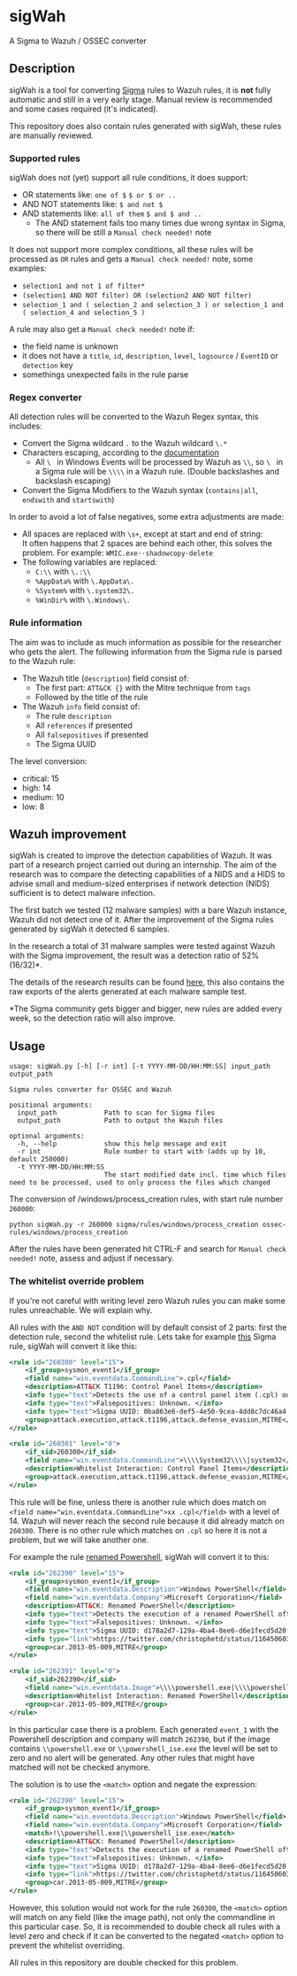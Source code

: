 # sigWah
A Sigma to Wazuh / OSSEC converter

## Description
sigWah is a tool for converting [Sigma](https://github.com/Neo23x0/sigma/tree/master/rules/windows/sysmon) rules to Wazuh rules, it is **not** fully automatic and still in a very early stage.
Manual review is recommended and some cases required (it's indicated).

This repository does also contain rules generated with sigWah, these rules are manually reviewed.

### Supported rules
sigWah does not (yet) support all rule conditions, it does support:

* OR statements like: `one of $` `$ or $ or ..`
* AND NOT statements like: `$ and not $`
* AND statements like: `all of them` `$ and $ and ..`
  *  The AND statement fails too many times due wrong syntax in Sigma, so there will 
  be still a `Manual check needed!` note
  
It does not support more complex conditions, all these rules will be processed as `OR` rules and 
gets a `Manual check needed!` note, some examples:
* `selection1 and not 1 of filter*`
* `(selection1 AND NOT filter) OR (selection2 AND NOT filter)`
* `selection_1 and ( selection_2 and selection_3 ) or selection_1 and ( selection_4 and selection_5 )`

A rule may also get a `Manual check needed!` note if:
* the field name is unknown
* it does not have a `title`, `id`, `description`, `level`, `logsource` / `EventID` or `detection` key
* somethings unexpected fails in the rule parse

### Regex converter
All detection rules will be converted to the Wazuh Regex syntax, this includes:
* Convert the Sigma wildcard `.` to the Wazuh wildcard `\.*`
* Characters escaping, according to the [documentation](https://documentation.wazuh.com/current/user-manual/ruleset/ruleset-xml-syntax/regex.html#regex-os-regex-syntax)
  * All `\ ` in Windows Events will be processed by Wazuh as `\\`,  so  `\ ` in a Sigma rule will be `\\\\` in a 
  Wazuh rule. (Double backslashes and backslash escaping)
* Convert the Sigma Modifiers to the Wazuh syntax (`contains|all`, `endswith` and `startswith`)

In order to avoid a lot of false negatives, some extra adjustments are made:
* All spaces are replaced with `\s+`, except at start and end of string:  
It often happens that 2 spaces are behind each other, this solves the problem. For example: `WMIC.exe⋅⋅shadowcopy⋅delete`
* The following variables are replaced:
  * `C:\\` with `\.:\\`
  * `%AppData%` with `\.AppData\.`
  * `%System%` with `\.system32\.`
  * `%WinDir%` with `\.Windows\.`
  
### Rule information
The aim was to include as much information as possible for the researcher who gets the alert. The following
information from the Sigma rule is parsed to the Wazuh rule:
* The Wazuh title (`description`) field consist of:
  * The first part: `ATT&CK {}` with the Mitre technique from `tags`
  * Followed by the title of the rule
* The Wazuh `info` field consist of:
  * The rule `description`
  * All `references` if presented
  * All `falsepositives` if presented
  * The Sigma UUID

The level conversion:
- critical: 15
- high: 14
- medium: 10
- low: 8

## Wazuh improvement
sigWah is created to improve the detection capabilities of Wazuh. It was part of a research project carried out during an internship. The aim of the research
was to compare the detecting capabilities of a NIDS and a HIDS to advise small and medium-sized enterprises if network detection (NIDS) sufficient is to detect malware infection.

The first batch we tested (12 malware samples) with a bare Wazuh instance, Wazuh did not detect one of it. After the improvement of the Sigma rules generated by sigWah it detected 6 samples.

In the research a total of 31 malware samples were tested against Wazuh with the Sigma improvement, the result was a detection ratio of 52% (16/32)*.

The details of the research results can be found [here](https://github.com/SanWieb/PROJ201-Research-Results), this also contains the raw exports of the alerts generated at each malware sample test.

\*The Sigma community gets bigger and bigger, new rules are added every week, so the detection ratio will also improve.

## Usage

```
usage: sigWah.py [-h] [-r int] [-t YYYY-MM-DD/HH:MM:SS] input_path output_path

Sigma rules converter for OSSEC and Wazuh

positional arguments:
  input_path            Path to scan for Sigma files
  output_path           Path to output the Wazuh files

optional arguments:
  -h, --help            show this help message and exit
  -r int                Rule number to start with (adds up by 10, default 250000)
  -t YYYY-MM-DD/HH:MM:SS
                        The start modified date incl. time which files need to be processed, used to only process the files which changed
```
The conversion of /windows/process_creation rules, with start rule number `260000`:

```
python sigWah.py -r 260000 sigma/rules/windows/process_creation ossec-rules/windows/process_creation
```
After the rules have been generated hit CTRL-F and search for `Manual check needed!` note, assess and adjust if necessary.

### The whitelist override problem
If you're not careful with writing level zero Wazuh rules you can make some rules unreachable. We will explain why.

All rules with the `AND NOT` condition will by default consist of 2 parts: first the detection rule, second the whitelist rule.
Lets take for example [this](https://github.com/Neo23x0/sigma/blob/master/rules/windows/process_creation/win_control_panel_item.yml)
Sigma rule, sigWah will convert it like this:

```xml
<rule id="260300" level="15">
	<if_group>sysmon_event1</if_group>
	<field name="win.eventdata.CommandLine">.cpl</field>
	<description>ATT&CK T1196: Control Panel Items</description>
	<info type="text">Detects the use of a control panel item (.cpl) outside of the System32 folder </info>
	<info type="text">Falsepositives: Unknown. </info>
	<info type="text">Sigma UUID: 0ba863e6-def5-4e50-9cea-4dd8c7dc46a4 </info>
	<group>attack.execution,attack.t1196,attack.defense_evasion,MITRE</group>
</rule>

<rule id="260301" level="0">
	<if_sid>260300</if_sid>
	<field name="win.eventdata.CommandLine">\\\\System32\\\\|system32</field>
	<description>Whitelist Interaction: Control Panel Items</description>
	<group>attack.execution,attack.t1196,attack.defense_evasion,MITRE</group>
</rule>
```
This rule will be fine, unless there is another rule which does match on `<field name="win.eventdata.CommandLine">xx .cpl</field>`
with a level of 14. Wazuh will never reach the second rule because it did already match on `260300`. There is no other rule which 
matches on `.cpl` so here it is not a problem, but we will take another one. 

For example the rule [renamed Powershell](https://github.com/Neo23x0/sigma/blob/master/rules/windows/process_creation/win_renamed_powershell.yml),
sigWah will convert it to this:

```xml
<rule id="262390" level="15">
	<if_group>sysmon_event1</if_group>
	<field name="win.eventdata.Description">Windows PowerShell</field>
	<field name="win.eventdata.Company">Microsoft Corporation</field>
	<description>ATT&CK: Renamed PowerShell</description>
	<info type="text">Detects the execution of a renamed PowerShell often used by attackers or malware </info>
	<info type="text">Falsepositives: Unknown. </info>
	<info type="text">Sigma UUID: d178a2d7-129a-4ba4-8ee6-d6e1fecd5d20 </info>
	<info type="link">https://twitter.com/christophetd/status/1164506034720952320 </info>
	<group>car.2013-05-009,MITRE</group>
</rule>

<rule id="262391" level="0">
	<if_sid>262390</if_sid>
	<field name="win.eventdata.Image">\\\\powershell.exe|\\\\powershell_ise.exe</field>
	<description>Whitelist Interaction: Renamed PowerShell</description>
	<group>car.2013-05-009,MITRE</group>
</rule>
```
In this particular case there is a problem. Each generated `event_1` with the Powershell description and company will match
`262390`, but if the image contains `\\powershell.exe` or `\\powershell_ise.exe` the level will be set to zero and no
alert will be generated. Any other rules that might have matched will not be checked anymore.

The solution is to use the `<match>` option and negate the expression:
```xml
<rule id="262390" level="15">
	<if_group>sysmon_event1</if_group>
	<field name="win.eventdata.Description">Windows PowerShell</field>
	<field name="win.eventdata.Company">Microsoft Corporation</field>
	<match>!\\powershell.exe|\\powershell_ise.exe</match>
	<description>ATT&CK: Renamed PowerShell</description>
	<info type="text">Detects the execution of a renamed PowerShell often used by attackers or malware </info>
	<info type="text">Falsepositives: Unknown. </info>
	<info type="text">Sigma UUID: d178a2d7-129a-4ba4-8ee6-d6e1fecd5d20 </info>
	<info type="link">https://twitter.com/christophetd/status/1164506034720952320 </info>
	<group>car.2013-05-009,MITRE</group>
</rule>
```

However, this solution would not work for the rule `260300`, the `<match>` option will match on any field (like the image path),
not only the commandline in this particular case. So, it is recommended to double check all rules with a level zero and check
if it can be converted to the negated `<match>` option to prevent the whitelist overriding.

All rules in this repository are double checked for this problem.


